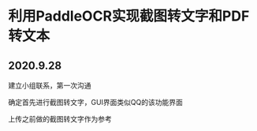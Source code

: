 # 利用PaddleOCR实现截图转文字和PDF转文本

## 2020.9.28

建立小组联系，第一次沟通

确定首先进行截图转文字，GUI界面类似QQ的该功能界面

上传之前做的截图转文字作为参考
